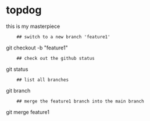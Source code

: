 # topdog

this is my masterpiece 

        ## switch to a new branch 'feature1'
git checkout -b "feature1"

        ## check out the github status
 git status

        ## list all branches
git branch

        ## merge the feature1 branch into the main branch
git merge feature1

